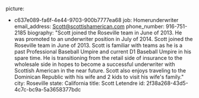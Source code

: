 picture:
  - c637e089-fa6f-4e44-9703-900b7777ea68
job: Homerunderwriter
email_address: Scott@scottishamerican.com
phone_number: 916-751-2185
biography: "Scott joined the Roseville team in  June of 2013.  He was promoted to an underwriter position in July of 2014. Scott joined the Roseville team in June of 2013. Scott is familiar with teams as he is a past Professional Baseball Umpire and current D1 Baseball Umpire in his spare time. He is transitioning from the retail side of insurance to the wholesale side in hopes to become a successful underwriter with Scottish American in the near future. Scott also enjoys traveling to the Dominican Republic with his wife and 2 kids to visit his wife's family."
city: Roseville
state: California
title: Scott Letendre
id: 2f38a268-43d5-4c7c-bc9a-5a3658377bdc
